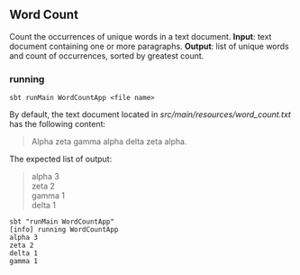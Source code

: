 ## Word Count

Count the occurrences of unique words in a text document.
**Input**: text document containing one or more paragraphs.
**Output**: list of unique words and count of occurrences, sorted by greatest count.

### running

    sbt runMain WordCountApp <file name>

By default, the text document located in *src/main/resources/word_count.txt* has the following content:

> Alpha zeta gamma alpha delta zeta alpha.

The expected list of output:

> alpha 3   
> zeta 2   
> gamma 1  
> delta 1

    sbt "runMain WordCountApp"
    [info] running WordCountApp 
    alpha 3
    zeta 2
    delta 1
    gamma 1
